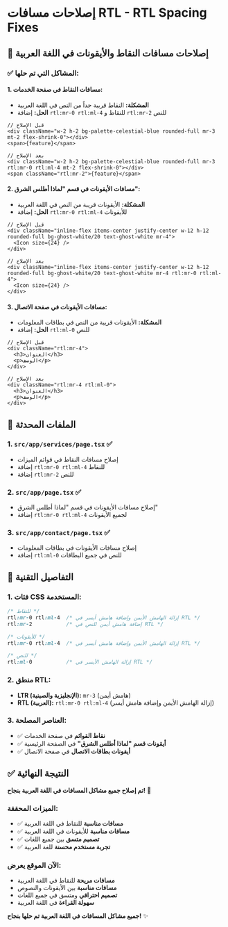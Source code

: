 # إصلاحات مسافات RTL - RTL Spacing Fixes

## 🔧 إصلاحات مسافات النقاط والأيقونات في اللغة العربية

### **✅ المشاكل التي تم حلها:**

#### **1. مسافات النقاط في صفحة الخدمات:**
- **المشكلة:** النقاط قريبة جداً من النص في اللغة العربية
- **الحل:** إضافة `rtl:mr-0 rtl:ml-4` للنقاط و `rtl:mr-2` للنص

```tsx
// قبل الإصلاح
<div className="w-2 h-2 bg-palette-celestial-blue rounded-full mr-3 mt-2 flex-shrink-0"></div>
<span>{feature}</span>

// بعد الإصلاح
<div className="w-2 h-2 bg-palette-celestial-blue rounded-full mr-3 rtl:mr-0 rtl:ml-4 mt-2 flex-shrink-0"></div>
<span className="rtl:mr-2">{feature}</span>
```

#### **2. مسافات الأيقونات في قسم "لماذا أطلس الشرق":**
- **المشكلة:** الأيقونات قريبة من النص في اللغة العربية
- **الحل:** إضافة `rtl:mr-0 rtl:ml-4` للأيقونات

```tsx
// قبل الإصلاح
<div className="inline-flex items-center justify-center w-12 h-12 rounded-full bg-ghost-white/20 text-ghost-white mr-4">
  <Icon size={24} />
</div>

// بعد الإصلاح
<div className="inline-flex items-center justify-center w-12 h-12 rounded-full bg-ghost-white/20 text-ghost-white mr-4 rtl:mr-0 rtl:ml-4">
  <Icon size={24} />
</div>
```

#### **3. مسافات الأيقونات في صفحة الاتصال:**
- **المشكلة:** الأيقونات قريبة من النص في بطاقات المعلومات
- **الحل:** إضافة `rtl:ml-0` للنص

```tsx
// قبل الإصلاح
<div className="rtl:mr-4">
  <h3>العنوان</h3>
  <p>الوصف</p>
</div>

// بعد الإصلاح
<div className="rtl:mr-4 rtl:ml-0">
  <h3>العنوان</h3>
  <p>الوصف</p>
</div>
```

## 📁 الملفات المحدثة

### **1. `src/app/services/page.tsx`** ✅
- إصلاح مسافات النقاط في قوائم الميزات
- إضافة `rtl:mr-0 rtl:ml-4` للنقاط
- إضافة `rtl:mr-2` للنص

### **2. `src/app/page.tsx`** ✅
- إصلاح مسافات الأيقونات في قسم "لماذا أطلس الشرق"
- إضافة `rtl:mr-0 rtl:ml-4` لجميع الأيقونات

### **3. `src/app/contact/page.tsx`** ✅
- إصلاح مسافات الأيقونات في بطاقات المعلومات
- إضافة `rtl:ml-0` للنص في جميع البطاقات

## 🎯 التفاصيل التقنية

### **1. فئات CSS المستخدمة:**
```css
/* للنقاط */
rtl:mr-0 rtl:ml-4  /* إزالة الهامش الأيمن وإضافة هامش أيسر في RTL */
rtl:mr-2           /* إضافة هامش أيمن للنص في RTL */

/* للأيقونات */
rtl:mr-0 rtl:ml-4  /* إزالة الهامش الأيمن وإضافة هامش أيسر في RTL */

/* للنص */
rtl:ml-0           /* إزالة الهامش الأيسر في RTL */
```

### **2. منطق RTL:**
- **LTR (الإنجليزية والصينية):** `mr-3` (هامش أيمن)
- **RTL (العربية):** `rtl:mr-0 rtl:ml-4` (إزالة الهامش الأيمن وإضافة هامش أيسر)

### **3. العناصر المصلحة:**
- ✅ **نقاط القوائم** في صفحة الخدمات
- ✅ **أيقونات قسم "لماذا أطلس الشرق"** في الصفحة الرئيسية
- ✅ **أيقونات بطاقات الاتصال** في صفحة الاتصال

## ✅ النتيجة النهائية

**تم إصلاح جميع مشاكل المسافات في اللغة العربية بنجاح!** 🎉

### **الميزات المحققة:**
- ✅ **مسافات مناسبة** للنقاط في اللغة العربية
- ✅ **مسافات مناسبة** للأيقونات في اللغة العربية
- ✅ **تصميم متسق** بين جميع اللغات
- ✅ **تجربة مستخدم محسنة** للغة العربية

### **الآن الموقع يعرض:**
- **مسافات مريحة** للنقاط في اللغة العربية
- **مسافات مناسبة** بين الأيقونات والنصوص
- **تصميم احترافي** ومتسق في جميع اللغات
- **سهولة القراءة** في اللغة العربية

**جميع مشاكل المسافات في اللغة العربية تم حلها بنجاح!** ✨
